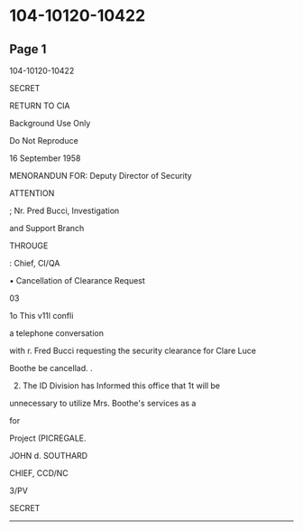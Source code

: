 # 104-10120-10422

## Page 1

104-10120-10422

SECRET

RETURN TO CIA

Background Use Only

Do Not Reproduce

16 September 1958

MENORANDUN FOR: Deputy Director of Security

ATTENTION

; Nr. Pred Bucci, Investigation

and Support Branch

THROUGE

: Chief, CI/QA

• Cancellation of Clearance Request

03

1o This v11l confli

a telephone conversation

with r. Fred Bucci requesting the security clearance for Clare Luce

Boothe be cancellad. .

2. The ID Division has Informed this office that 1t will be

unnecessary to utilize Mrs. Boothe's services as a

for

Project (PICREGALE.

JOHN d. SOUTHARD

CHIEF, CCD/NC

3/PV

SECRET

---

